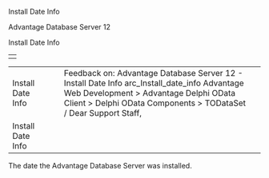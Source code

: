 Install Date Info




Advantage Database Server 12  

Install Date Info

|  |
| --- |
|  |

|  |  |  |  |  |
| --- | --- | --- | --- | --- |
| Install Date Info |  |  | Feedback on: Advantage Database Server 12 - Install Date Info arc\_Install\_date\_info Advantage Web Development > Advantage Delphi OData Client > Delphi OData Components > TODataSet / Dear Support Staff, |  |
| Install Date Info |  |  |  |  |

The date the Advantage Database Server was installed.